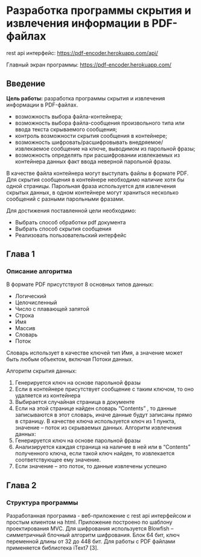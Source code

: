 # Разработка программы скрытия и извлечения информации в PDF-файлах

rest api интерфейс:
https://pdf-encoder.herokuapp.com/api/

Главный экран программы:
https://pdf-encoder.herokuapp.com/

## Введение

<b>Цель работы:</b> разработка программы скрытия и извлечения информации в PDF-файлах.

* возможность выбора файла-контейнера;
* возможность выбора файла-сообщения произвольного типа или ввода текста скрываемого сообщения;
* контроль возможности скрытия сообщения в контейнере;
* возможность шифровать/расшифровывать внедряемое/извлекаемое сообщение на ключе, выводимом из парольной фразы;
* возможность определять при расшифровании извлекаемых из контейнера данных факт ввода неверной парольной фразы.

В качестве файла контейнера могут выступать файлы в формате PDF. Для скрытия сообщения в контейнере необходимо наличие
хотя бы одной страницы. Парольная фраза используется для извлечения скрытых данных, в одном контейнере могут храниться
несколько сообщений с разными парольными фразами.

Для достижения поставленной цели необходимо:

* Выбрать способ обработки pdf документа
* Выбрать способ скрытия сообщения
* Реализовать пользовательский интерфейс

## Глава 1

### Описание алгоритма

В формате PDF присутствуют 8 основных типов данных:

* Логический
* Целочисленный
* Число с плавающей запятой
* Строка
* Имя
* Массив
* Словарь
* Поток

Словарь использует в качестве ключей тип Имя, а значение может быть любым объектом, включая Потоки данных.

Алгоритм скрытия данных:

1) Генерируется ключ на основе парольной фразы
2) Если в контейнере присутствует сообщение с таким ключом, то оно удаляется из контейнера
3) Выбирается случайная страница в документе
4) Если на этой странице найден словарь “Contents” , то данные записываются в этот словарь, иначе данные будут записаны
   прямо в страницу. В качестве ключа используется ключ из 1 пункта, значение – поток из скрываемых данных. Алгоритм
   извлечения данных:
5) Генерируется ключ на основе парольной фразы
6) Анализируется каждая страница на наличие в ней или в “Contents” полученного ключа, если такой ключ найден, то
   извлекается соответствующее ему значение.
7) Если значение – это поток, то данные извлечены успешно

## Глава 2

### Структура программы

Разработанная программа - веб-приложение с rest api интерфейсом и простым клиентом на html. Приложение построено по
шаблону проектирования MVC. Для шифрования используется Blowfish – симметричный блочный алгоритм шифрования. Блок 64
бит, ключ переменной длины от 32 до 448 бит. Для работы с PDF файлами применяется библиотека iText7 [3].
